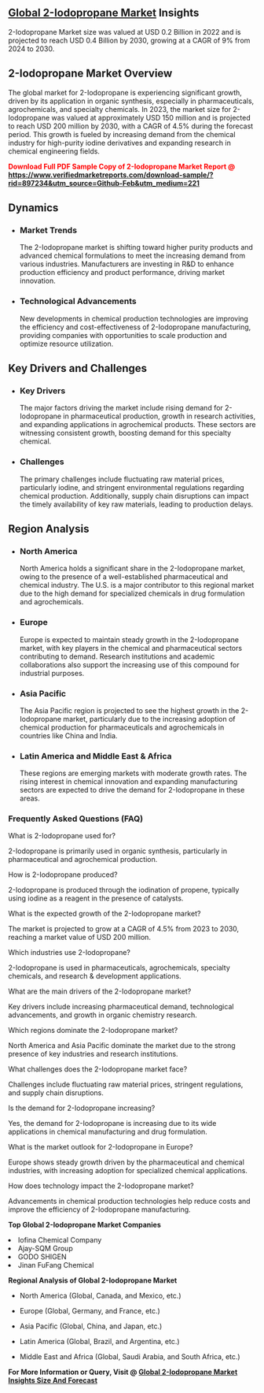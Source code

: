 <h2><a href="https://www.verifiedmarketreports.com/download-sample/?rid=897234&amp;utm_source=Github&amp;utm_medium=221" target="_blank">Global 2-Iodopropane Market</a> Insights</h2><p>2-Iodopropane Market size was valued at USD 0.2 Billion in 2022 and is projected to reach USD 0.4 Billion by 2030, growing at a CAGR of 9% from 2024 to 2030.</p><p> <!DOCTYPE html> <html lang="en"> <head> <meta charset="UTF-8"> <meta name="viewport" content="width=device-width, initial-scale=1.0"> <meta name="description" content="2-Iodopropane Market Size, Dynamics, Key Drivers, Challenges, and Region Analysis. A professional overview of the industry market trends."> <title>2-Iodopropane Market Overview</title> </head> <body> <h2>2-Iodopropane Market Overview</h2> <p>The global market for 2-Iodopropane is experiencing significant growth, driven by its application in organic synthesis, especially in pharmaceuticals, agrochemicals, and specialty chemicals. In 2023, the market size for 2-Iodopropane was valued at approximately USD 150 million and is projected to reach USD 200 million by 2030, with a CAGR of 4.5% during the forecast period. This growth is fueled by increasing demand from the chemical industry for high-purity iodine derivatives and expanding research in chemical engineering fields.</p> <p><strong><p><span class=""><span style="color: #ff0000;"><strong>Download Full PDF Sample Copy of 2-Iodopropane Market Report</strong> @ </span><a href="https://www.verifiedmarketreports.com/download-sample/?rid=897234&amp;utm_source=Github-Feb&amp;utm_medium=221" target="_blank">https://www.verifiedmarketreports.com/download-sample/?rid=897234&amp;utm_source=Github-Feb&amp;utm_medium=221</a></span></p></strong></p> <h2>Dynamics</h2> <ul> <li><h3>Market Trends</h3> The 2-Iodopropane market is shifting toward higher purity products and advanced chemical formulations to meet the increasing demand from various industries. Manufacturers are investing in R&D to enhance production efficiency and product performance, driving market innovation.</li> <li><h3>Technological Advancements</h3> New developments in chemical production technologies are improving the efficiency and cost-effectiveness of 2-Iodopropane manufacturing, providing companies with opportunities to scale production and optimize resource utilization.</li> </ul> <h2>Key Drivers and Challenges</h2> <ul> <li><h3>Key Drivers</h3> The major factors driving the market include rising demand for 2-Iodopropane in pharmaceutical production, growth in research activities, and expanding applications in agrochemical products. These sectors are witnessing consistent growth, boosting demand for this specialty chemical.</li> <li><h3>Challenges</h3> The primary challenges include fluctuating raw material prices, particularly iodine, and stringent environmental regulations regarding chemical production. Additionally, supply chain disruptions can impact the timely availability of key raw materials, leading to production delays.</li> </ul> <h2>Region Analysis</h2> <ul> <li><h3>North America</h3> North America holds a significant share in the 2-Iodopropane market, owing to the presence of a well-established pharmaceutical and chemical industry. The U.S. is a major contributor to this regional market due to the high demand for specialized chemicals in drug formulation and agrochemicals.</li> <li><h3>Europe</h3> Europe is expected to maintain steady growth in the 2-Iodopropane market, with key players in the chemical and pharmaceutical sectors contributing to demand. Research institutions and academic collaborations also support the increasing use of this compound for industrial purposes.</li> <li><h3>Asia Pacific</h3> The Asia Pacific region is projected to see the highest growth in the 2-Iodopropane market, particularly due to the increasing adoption of chemical production for pharmaceuticals and agrochemicals in countries like China and India.</li> <li><h3>Latin America and Middle East & Africa</h3> These regions are emerging markets with moderate growth rates. The rising interest in chemical innovation and expanding manufacturing sectors are expected to drive the demand for 2-Iodopropane in these areas.</li> </ul> <h3>Frequently Asked Questions (FAQ)</h3> <p>What is 2-Iodopropane used for?</p> <p>2-Iodopropane is primarily used in organic synthesis, particularly in pharmaceutical and agrochemical production.</p> <p>How is 2-Iodopropane produced?</p> <p>2-Iodopropane is produced through the iodination of propene, typically using iodine as a reagent in the presence of catalysts.</p> <p>What is the expected growth of the 2-Iodopropane market?</p> <p>The market is projected to grow at a CAGR of 4.5% from 2023 to 2030, reaching a market value of USD 200 million.</p> <p>Which industries use 2-Iodopropane?</p> <p>2-Iodopropane is used in pharmaceuticals, agrochemicals, specialty chemicals, and research & development applications.</p> <p>What are the main drivers of the 2-Iodopropane market?</p> <p>Key drivers include increasing pharmaceutical demand, technological advancements, and growth in organic chemistry research.</p> <p>Which regions dominate the 2-Iodopropane market?</p> <p>North America and Asia Pacific dominate the market due to the strong presence of key industries and research institutions.</p> <p>What challenges does the 2-Iodopropane market face?</p> <p>Challenges include fluctuating raw material prices, stringent regulations, and supply chain disruptions.</p> <p>Is the demand for 2-Iodopropane increasing?</p> <p>Yes, the demand for 2-Iodopropane is increasing due to its wide applications in chemical manufacturing and drug formulation.</p> <p>What is the market outlook for 2-Iodopropane in Europe?</p> <p>Europe shows steady growth driven by the pharmaceutical and chemical industries, with increasing adoption for specialized chemical applications.</p> <p>How does technology impact the 2-Iodopropane market?</p> <p>Advancements in chemical production technologies help reduce costs and improve the efficiency of 2-Iodopropane manufacturing.</p> </body> </html> </p><p><strong>Top Global 2-Iodopropane Market Companies</strong></p><div data-test-id=""><p><li>Iofina Chemical Company</li><li> Ajay-SQM Group</li><li> GODO SHIGEN</li><li> Jinan FuFang Chemical</li></p><div><strong>Regional Analysis of&nbsp;Global 2-Iodopropane Market</strong></div><ul><li dir="ltr"><p dir="ltr">North America&nbsp;(Global, Canada, and Mexico, etc.)</p></li><li dir="ltr"><p dir="ltr">Europe (Global, Germany, and France, etc.)</p></li><li dir="ltr"><p dir="ltr">Asia Pacific&nbsp;(Global, China, and Japan, etc.)</p></li><li dir="ltr"><p dir="ltr">Latin America&nbsp;(Global, Brazil, and Argentina, etc.)</p></li><li dir="ltr">Middle East and Africa&nbsp;(Global, Saudi Arabia, and South Africa, etc.)</li></ul><p><strong>For More Information or Query, Visit @&nbsp;</strong><strong><a href="https://www.verifiedmarketreports.com/product/2-iodopropane-market/?utm_source=Github&amp;utm_medium=221" target="_blank">Global 2-Iodopropane Market Insights Size And Forecast</a></strong></p></div>
